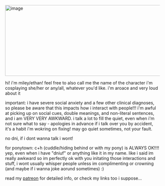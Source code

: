 <img width="1477" height="231" alt="image" src="https://github.com/user-attachments/assets/37e043f1-b71b-4f69-a28a-5cc1f7be23e6" />

hi! i'm miley/ethan! feel free to also call me the name of the character i'm cosplaying
she/her or any/all, whatever you'd like. i'm aroace and very loud about it

important: i have severe social anxiety and a few other clinical diagnoses, so please be aware that this impacts how i interact with people!!! i'm awful at picking up on social cues, double meanings, and non-literal sentences, and i am VERY VERY AWKWARD. i talk a lot to fill the quiet, even when i'm not sure what to say - apologies in advance if i talk over you by accident, it's a habit i'm wokring on fixing! may go quiet sometimes, not your fault.

no dni, if i dont wanna talk i wont!

for ponytown: c+h (cuddle/hiding behind or with my pony) is ALWAYS OK!!!! yep, even when i have "dniuf" or anything like it in my name. like i said im really awkward so im perfectly ok with you initating those interactions and stuff, i wont usually whisper people unless im complimenting or crowning (and maybe if i wanna joke aorund sometimes) :)

read my [patreon](https://www.patreon.com/c/beneaththeruins/about)
 for detailed info, or check my links too i suppose...
